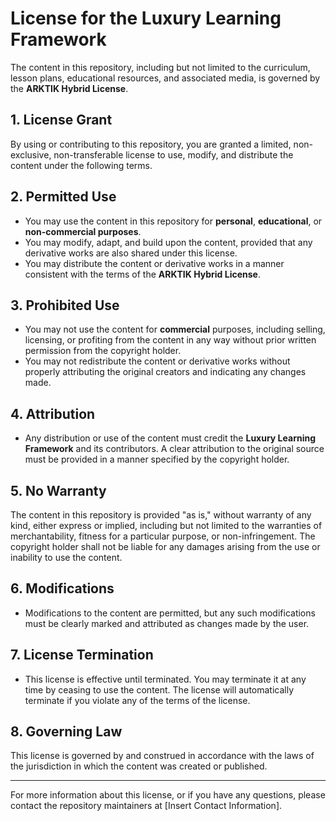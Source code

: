 # License for the Luxury Learning Framework

The content in this repository, including but not limited to the curriculum, lesson plans, educational resources, and associated media, is governed by the **ARKTIK Hybrid License**.

## 1. **License Grant**
By using or contributing to this repository, you are granted a limited, non-exclusive, non-transferable license to use, modify, and distribute the content under the following terms.

## 2. **Permitted Use**
- You may use the content in this repository for **personal**, **educational**, or **non-commercial purposes**.
- You may modify, adapt, and build upon the content, provided that any derivative works are also shared under this license.
- You may distribute the content or derivative works in a manner consistent with the terms of the **ARKTIK Hybrid License**.

## 3. **Prohibited Use**
- You may not use the content for **commercial** purposes, including selling, licensing, or profiting from the content in any way without prior written permission from the copyright holder.
- You may not redistribute the content or derivative works without properly attributing the original creators and indicating any changes made.

## 4. **Attribution**
- Any distribution or use of the content must credit the **Luxury Learning Framework** and its contributors. A clear attribution to the original source must be provided in a manner specified by the copyright holder.

## 5. **No Warranty**
The content in this repository is provided "as is," without warranty of any kind, either express or implied, including but not limited to the warranties of merchantability, fitness for a particular purpose, or non-infringement. The copyright holder shall not be liable for any damages arising from the use or inability to use the content.

## 6. **Modifications**
- Modifications to the content are permitted, but any such modifications must be clearly marked and attributed as changes made by the user.

## 7. **License Termination**
- This license is effective until terminated. You may terminate it at any time by ceasing to use the content. The license will automatically terminate if you violate any of the terms of the license.

## 8. **Governing Law**
This license is governed by and construed in accordance with the laws of the jurisdiction in which the content was created or published.

---

For more information about this license, or if you have any questions, please contact the repository maintainers at [Insert Contact Information].

